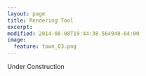 ```yaml
---
layout: page
title: Rendering Tool
excerpt: 
modified: 2014-08-08T19:44:38.564948-04:00
image:
  feature: town_03.png
---
```


Under Construction

[sm]: <https://www.sourcemeter.com/>
[java]: <http://www.oracle.com/technetwork/java/javase/downloads/jre8-downloads-2133155.html>
[mc]: <https://minecraft.net/download>
